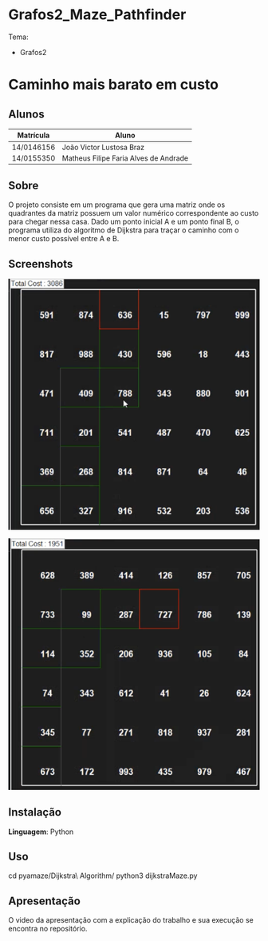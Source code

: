 # Grafos2_Maze_Pathfinder


Tema:
 - Grafos2
 
# Caminho mais barato em custo 

## Alunos
|Matrícula | Aluno |
| -- | -- |
| 14/0146156 |  João Victor Lustosa Braz |
| 14/0155350  |  Matheus Filipe Faria Alves de Andrade |

## Sobre 
O projeto consiste em um programa que gera uma matriz onde os quadrantes da matriz possuem um valor numérico correspondente ao custo para chegar nessa casa. Dado um ponto inicial A e um ponto final B, o programa utiliza do algoritmo de Dijkstra para traçar o caminho com o menor custo possível entre A e B.

## Screenshots

![Matriz 1](./images/maze.png)

![Matriz 2](./images/maze2.png)


## Instalação 
**Linguagem**: Python<br>


## Uso 
cd pyamaze/Dijkstra\ Algorithm/
python3 dijkstraMaze.py

## Apresentação
O video da apresentação com a explicação do trabalho e sua execução se encontra no repositório.






